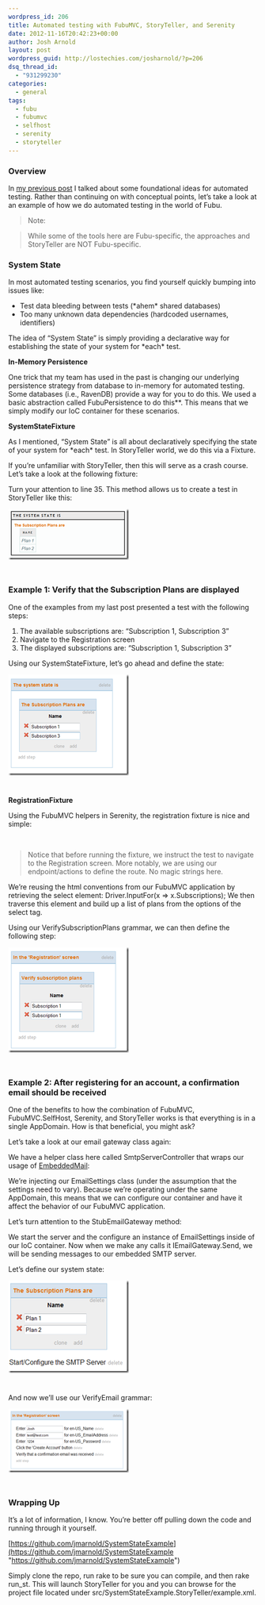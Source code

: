 ```yaml
---
wordpress_id: 206
title: Automated testing with FubuMVC, StoryTeller, and Serenity
date: 2012-11-16T20:42:23+00:00
author: Josh Arnold
layout: post
wordpress_guid: http://lostechies.com/josharnold/?p=206
dsq_thread_id:
  - "931299230"
categories:
  - general
tags:
  - fubu
  - fubumvc
  - selfhost
  - serenity
  - storyteller
---
```

### Overview

In [my previous post](http://lostechies.com/josharnold/2012/11/11/some-foundational-ideas-for-automated-testing/) I talked about some foundational ideas for automated testing. Rather than continuing on with conceptual points, let’s take a look at an example of how we do automated testing in the world of Fubu.

> Note:
  
> While some of the tools here are Fubu-specific, the approaches and StoryTeller are NOT Fubu-specific.

### System State

In most automated testing scenarios, you find yourself quickly bumping into issues like:

  * Test data bleeding between tests (\*ahem\* shared databases)
  * Too many unknown data dependencies (hardcoded usernames, identifiers)

The idea of “System State” is simply providing a declarative way for establishing the state of your system for \*each\* test.

**In-Memory Persistence**

One trick that my team has used in the past is changing our underlying persistence strategy from database to in-memory for automated testing. Some databases (i.e., RavenDB) provide a way for you to do this. We used a basic abstraction called FubuPersistence to do this**. This means that we simply modify our IoC container for these scenarios.

**SystemStateFixture**

As I mentioned, &#8220;System State&#8221; is all about declaratively specifying the state of your system for \*each\* test. In StoryTeller world, we do this via a Fixture.

If you’re unfamiliar with StoryTeller, then this will serve as a crash course. Let’s take a look at the following fixture:



Turn your attention to line 35. This method allows us to create a test in StoryTeller like this:

[<img style="background-image: none; padding-top: 0px; padding-left: 0px; margin: 0px 0px 24px; display: inline; padding-right: 0px; border-width: 0px;" title="system-state" src="/content/josharnold/uploads/2012/11/system-state_thumb.png" alt="system-state" width="244" height="103" border="0" />](/content/josharnold/uploads/2012/11/system-state.png)

### Example 1: Verify that the Subscription Plans are displayed

One of the examples from my last post presented a test with the following steps:

  1. The available subscriptions are: “Subscription 1, Subscription 3”
  2. Navigate to the Registration screen
  3. The displayed subscriptions are: “Subscription 1, Subscription 3”

Using our SystemStateFixture, let’s go ahead and define the state:

[<img style="background-image: none; padding-top: 0px; padding-left: 0px; margin: 0px 0px 24px; display: inline; padding-right: 0px; border-width: 0px;" title="system-state-def" src="/content/josharnold/uploads/2012/11/system-state-def_thumb.png" alt="system-state-def" width="244" height="204" border="0" />](/content/josharnold/uploads/2012/11/system-state-def.png)

**RegistrationFixture**

Using the FubuMVC helpers in Serenity, the registration fixture is nice and simple:

&nbsp;

> Notice that before running the fixture, we instruct the test to navigate to the Registration screen. More notably, we are using our endpoint/actions to define the route. No magic strings here.

We’re reusing the html conventions from our FubuMVC application by retrieving the select element: Driver.InputFor<CreateAccount>(x => x.Subscriptions); We then traverse this element and build up a list of plans from the options of the select tag.

Using our VerifySubscriptionPlans grammar, we can then define the following step:

[<img style="background-image: none; padding-top: 0px; padding-left: 0px; margin: 0px 0px 24px; display: inline; padding-right: 0px; border-width: 0px;" title="verify-plans" src="/content/josharnold/uploads/2012/11/verify-plans_thumb.png" alt="verify-plans" width="244" height="213" border="0" />](/content/josharnold/uploads/2012/11/verify-plans.png)

### Example 2: After registering for an account, a confirmation email should be received

One of the benefits to how the combination of FubuMVC, FubuMVC.SelfHost, Serenity, and StoryTeller works is that everything is in a single AppDomain. How is that beneficial, you might ask?

Let’s take a look at our email gateway class again:

We have a helper class here called SmtpServerController that wraps our usage of [EmbeddedMail](http://jmarnold.github.com/EmbeddedMail/):

We’re injecting our EmailSettings class (under the assumption that the settings need to vary). Because we’re operating under the same AppDomain, this means that we can configure our container and have it affect the behavior of our FubuMVC application.

Let’s turn attention to the StubEmailGateway method:

We start the server and the configure an instance of EmailSettings inside of our IoC container. Now when we make any calls it IEmailGateway.Send, we will be sending messages to our embedded SMTP server.

Let’s define our system state:

[<img style="background-image: none; padding-top: 0px; padding-left: 0px; margin: 0px 0px 24px; display: inline; padding-right: 0px; border: 0px;" title="stub-email" src="/content/josharnold/uploads/2012/11/stub-email_thumb.png" alt="stub-email" width="244" height="187" border="0" />](/content/josharnold/uploads/2012/11/stub-email.png)

And now we’ll use our VerifyEmail grammar:

[<img style="background-image: none; padding-top: 0px; padding-left: 0px; margin: 0px 0px 24px; display: inline; padding-right: 0px; border: 0px;" title="confirm-email" src="/content/josharnold/uploads/2012/11/confirm-email_thumb.png" alt="confirm-email" width="244" height="129" border="0" />](/content/josharnold/uploads/2012/11/confirm-email.png)

### Wrapping Up

It’s a lot of information, I know. You’re better off pulling down the code and running through it yourself.

[https://github.com/jmarnold/SystemStateExample](https://github.com/jmarnold/SystemStateExample "https://github.com/jmarnold/SystemStateExample")

Simply clone the repo, run rake to be sure you can compile, and then rake run_st. This will launch StoryTeller for you and you can browse for the project file located under src/SystemStateExample.StoryTeller/example.xml.